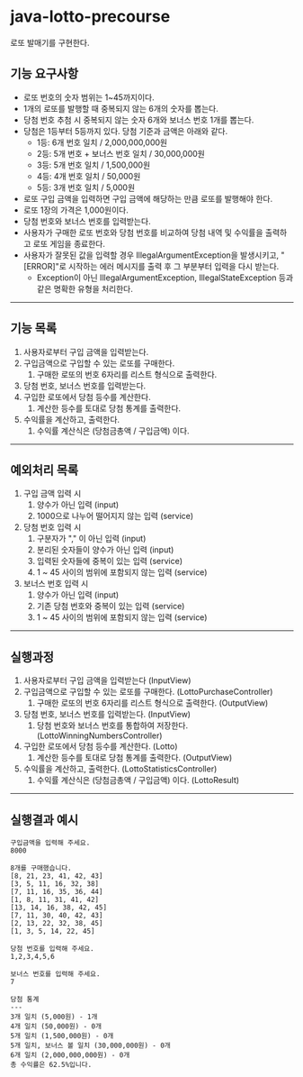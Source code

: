 # java-lotto-precourse
로또 발매기를 구현한다. 
## 기능 요구사항 
- 로또 번호의 숫자 범위는 1~45까지이다. 
- 1개의 로또를 발행할 때 중복되지 않는 6개의 숫자를 뽑는다. 
- 당첨 번호 추첨 시 중복되지 않는 숫자 6개와 보너스 번호 1개를 뽑는다. 
- 당첨은 1등부터 5등까지 있다. 당첨 기준과 금액은 아래와 같다. 
  - 1등: 6개 번호 일치 / 2,000,000,000원 
  - 2등: 5개 번호 + 보너스 번호 일치 / 30,000,000원 
  - 3등: 5개 번호 일치 / 1,500,000원 
  - 4등: 4개 번호 일치 / 50,000원 
  - 5등: 3개 번호 일치 / 5,000원 
- 로또 구입 금액을 입력하면 구입 금액에 해당하는 만큼 로또를 발행해야 한다. 
- 로또 1장의 가격은 1,000원이다. 
- 당첨 번호와 보너스 번호를 입력받는다. 
- 사용자가 구매한 로또 번호와 당첨 번호를 비교하여 당첨 내역 및 수익률을 출력하고 로또 게임을 종료한다. 
- 사용자가 잘못된 값을 입력할 경우 IllegalArgumentException을 발생시키고, "[ERROR]"로 시작하는 에러 메시지를 출력 후 그 부분부터 입력을 다시 받는다.
  - Exception이 아닌 IllegalArgumentException, IllegalStateException 등과 같은 명확한 유형을 처리한다.
---
## 기능 목록
1. 사용자로부터 구입 금액을 입력받는다.
2. 구입금액으로 구입할 수 있는 로또를 구매한다. 
   1. 구매한 로또의 번호 6자리를 리스트 형식으로 출력한다.
3. 당첨 번호, 보너스 번호를 입력받는다.
4. 구입한 로또에서 당첨 등수를 계산한다.
   1. 계산한 등수를 토대로 당첨 통계를 출력한다. 
5. 수익률을 계산하고, 출력한다. 
   1. 수익률 계산식은 (당첨금총액 / 구입금액) 이다.
---
## 예외처리 목록
1. 구입 금액 입력 시 
   1. 양수가 아닌 입력 (input)
   2. 1000으로 나누어 떨어지지 않는 입력 (service)
2. 당첨 번호 입력 시 
   1. 구분자가 "," 이 아닌 입력 (input)
   2. 분리된 숫자들이 양수가 아닌 입력 (input) 
   3. 입력된 숫자들에 중복이 있는 입력 (service)
   4. 1 ~ 45 사이의 범위에 포함되지 않는 입력 (service)
3. 보너스 번호 입력 시
   1. 양수가 아닌 입력 (input)
   2. 기존 당첨 번호와 중복이 있는 입력 (service)
   3. 1 ~ 45 사이의 범위에 포함되지 않는 입력 (service)
---
## 실행과정
1. 사용자로부터 구입 금액을 입력받는다 (InputView)
2. 구입금액으로 구입할 수 있는 로또를 구매한다. (LottoPurchaseController)
    1. 구매한 로또의 번호 6자리를 리스트 형식으로 출력한다. (OutputView)
3. 당첨 번호, 보너스 번호를 입력받는다. (InputView)
    1. 당첨 번호와 보너스 번호를 통합하여 저장한다.(LottoWinningNumbersController)
4. 구입한 로또에서 당첨 등수를 계산한다. (Lotto) 
    1. 계산한 등수를 토대로 당첨 통계를 출력한다. (OutputView)
5. 수익률을 계산하고, 출력한다. (LottoStatisticsController)
    1. 수익률 계산식은 (당첨금총액 / 구입금액) 이다. (LottoResult)

---
## 실행결과 예시
```
구입금액을 입력해 주세요.
8000

8개를 구매했습니다.
[8, 21, 23, 41, 42, 43] 
[3, 5, 11, 16, 32, 38] 
[7, 11, 16, 35, 36, 44] 
[1, 8, 11, 31, 41, 42] 
[13, 14, 16, 38, 42, 45] 
[7, 11, 30, 40, 42, 43] 
[2, 13, 22, 32, 38, 45] 
[1, 3, 5, 14, 22, 45]

당첨 번호를 입력해 주세요.
1,2,3,4,5,6

보너스 번호를 입력해 주세요.
7

당첨 통계
---
3개 일치 (5,000원) - 1개
4개 일치 (50,000원) - 0개
5개 일치 (1,500,000원) - 0개
5개 일치, 보너스 볼 일치 (30,000,000원) - 0개
6개 일치 (2,000,000,000원) - 0개
총 수익률은 62.5%입니다.
```